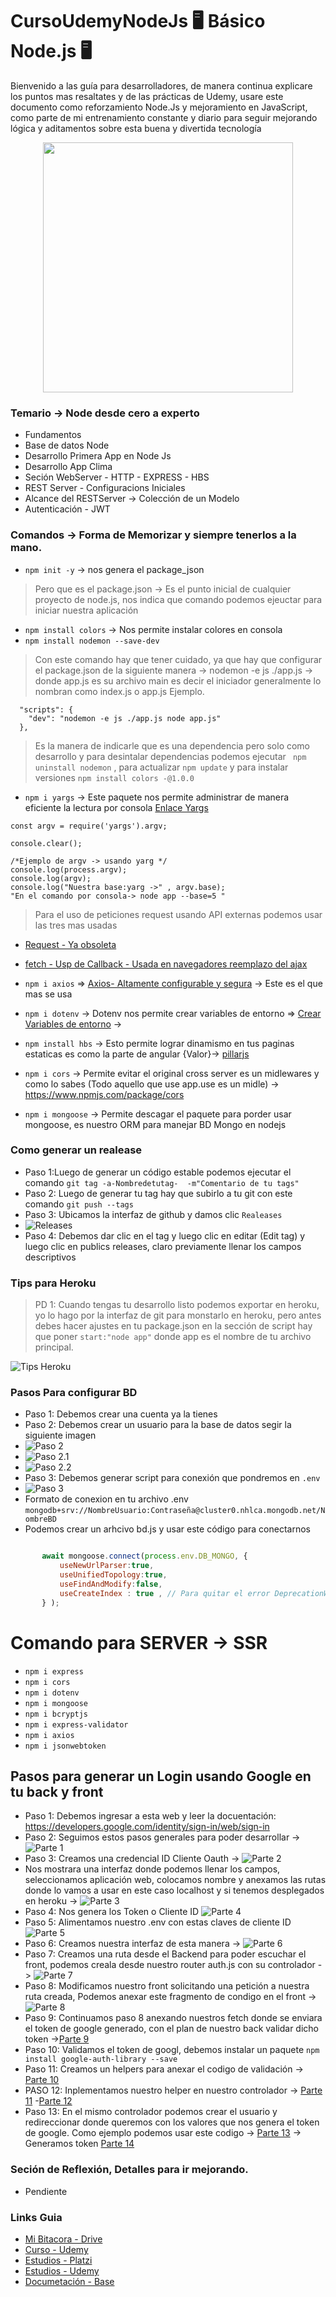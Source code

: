 # CursoUdemyNodeJs 🖥️ Básico Node.js 🖥️ 
Bienvenido a las guía para desarrolladores, de manera continua explicare los puntos mas resaltates y de las prácticas de Udemy, usare este documento como reforzamiento Node.Js y mejoramiento en JavaScript, como parte de mi entrenamiento constante y diario para seguir mejorando lógica y aditamentos sobre esta buena y divertida tecnología

<p align="center"><a href="https://github.com/LeoSan/CursoUdemyNodeJs" 
                     target="_blank"><img src="https://upload.wikimedia.org/wikipedia/commons/d/d9/Node.js_logo.svg" width="400"></a></p>

### Temario -> Node desde cero a experto 

- Fundamentos
- Base de datos Node
- Desarrollo Primera App en Node Js
- Desarrollo App Clima
- Seción WebServer - HTTP - EXPRESS - HBS 
- REST Server - Configuracions Iniciales
- Alcance del RESTServer -> Colección de un Modelo
- Autenticación - JWT 

### Comandos -> Forma de Memorizar y siempre tenerlos a la mano. 

- `npm init -y` -> nos genera el package_json
> Pero que es el package.json -> Es el punto inicial de cualquier proyecto de node.js, nos indica que comando podemos ejeuctar para iniciar nuestra aplicación 
- `npm install colors` -> Nos permite instalar colores en consola 
- `npm install nodemon --save-dev` 
> Con este comando hay que tener cuidado, ya que hay que configurar el package.json de la siguiente manera ->  nodemon -e js ./app.js -> donde app.js es su archivo main es decir el iniciador generalmente lo nombran como index.js o app.js Ejemplo. 
```
  "scripts": {
    "dev": "nodemon -e js ./app.js node app.js"
  },
```

> Es la manera de indicarle que es una dependencia pero solo como desarrollo y para desintalar dependencias podemos ejecutar ` npm uninstall nodemon` , para actualizar `npm update` y para instalar versiones `npm install colors -@1.0.0` 
> 
- `npm i yargs` -> Este paquete nos permite administrar de manera eficiente la lectura por consola [Enlace Yargs](http://yargs.js.org/)

```javascripts
const argv = require('yargs').argv;

console.clear();

/*Ejemplo de argv -> usando yarg */
console.log(process.argv); 
console.log(argv); 
console.log("Nuestra base:yarg ->" , argv.base); 
"En el comando por consola-> node app --base=5 "
```

>Para el uso de peticiones request usando API externas podemos usar las tres mas usadas 
- [Request - Ya obsoleta](https://www.npmjs.com/package/request) 
- [fetch - Usp de Callback - Usada en navegadores reemplazo del ajax](https://www.npmjs.com/package/fetch)
- `npm i axios`  => [Axios- Altamente configurable y segura](https://www.npmjs.com/package/axios) -> Este es el que mas se usa 

- `npm i dotenv` -> Dotenv  nos permite crear variables de entorno  => [Crear Variables de entorno](https://www.npmjs.com/package/dotenv)  -> 
- `npm install hbs` -> Esto permite lograr dinamismo en tus paginas estaticas es como la parte de angular {Valor}-> [pillarjs](https://github.com/pillarjs/hbs) 
- `npm i cors` -> Permite evitar el original cross server es un midlewares y como lo sabes (Todo aquello que use app.use es un midle)  -> https://www.npmjs.com/package/cors
- `npm i mongoose` -> Permite descagar el paquete para porder usar mongoose, es nuestro ORM para manejar BD Mongo en nodejs 



### Como generar un realease 
- Paso 1:Luego de generar un código estable podemos ejecutar el comando `git tag -a-Nombredetutag-  -m"Comentario de tu tags"`
- Paso 2: Luego de generar tu tag hay que subirlo a tu git con este comando `git push --tags`
- Paso 3: Ubicamos la interfaz de  github y damos clic `Realeases` 
- ![Releases](https://github.com/LeoSan/CursoUdemyNodeJs/blob/main/07-restserver/public/release01.png)
- Paso 4: Debemos dar clic en el tag y luego clic en editar (Edit tag) y luego clic en publics releases, claro previamente llenar los campos descriptivos 

### Tips para Heroku
 >PD 1: Cuando tengas tu desarrollo listo podemos exportar en heroku, yo lo hago por la interfaz de git para monstarlo en heroku, pero antes debes hacer ajustes en tu package.json 
 >en la sección de script hay que poner `start:"node app"` donde app es el nombre de tu archivo principal. 

![Tips Heroku](https://github.com/LeoSan/CursoUdemyNodeJs/blob/main/07-restserver/public/TipsHeroku.png)

### Pasos Para configurar BD
- Paso 1: Debemos crear una cuenta ya la tienes 
- Paso 2: Debemos crear un usuario para la base de datos segir la siguiente imagen 
- ![Paso 2](https://github.com/LeoSan/CursoUdemyNodeJs/blob/main/07-restserver/public/MongoDB001.png)
- ![Paso 2.1](https://github.com/LeoSan/CursoUdemyNodeJs/blob/main/07-restserver/public/MongoDB002.png)
- ![Paso 2.2](https://github.com/LeoSan/CursoUdemyNodeJs/blob/main/07-restserver/public/MongoDB003.png)
- Paso 3: Debemos generar script para conexión que pondremos en `.env`
- ![Paso 3](https://github.com/LeoSan/CursoUdemyNodeJs/blob/main/07-restserver/public/MongoDB004.png)
- Formato de conexion en tu archivo .env  `mongodb+srv://NombreUsuario:Contraseña@cluster0.nhlca.mongodb.net/NombreBD`
- Podemos crear un arhcivo bd.js y usar este código para conectarnos 
```javascript  

       await mongoose.connect(process.env.DB_MONGO, {
           useNewUrlParser:true,
           useUnifiedTopology:true,
           useFindAndModify:false,
           useCreateIndex : true , // Para quitar el error DeprecationWarning: collection.ensureInd 
       } );

```

# Comando para SERVER -> SSR 
- `npm i express`  
- `npm i cors`  
- `npm i dotenv` 
- `npm i mongoose` 
- `npm i bcryptjs` 
- `npm i express-validator` 
- `npm i axios` 
- `npm i jsonwebtoken`



## Pasos para generar un Login usando Google en tu back y front 

- Paso 1: Debemos ingresar a esta  web y leer la docuentación: https://developers.google.com/identity/sign-in/web/sign-in
- Paso 2: Seguimos estos pasos generales para poder desarrollar -> ![Parte 1](https://github.com/LeoSan/CursoUdemyNodeJs/blob/main/Infografias/Google_002.png)
- Paso 3: Creamos una credencial ID Cliente Oauth ->   ![Parte 2](https://github.com/LeoSan/CursoUdemyNodeJs/blob/main/Infografias/Google_001.png)
- Nos mostrara una interfaz donde podemos llenar los campos, seleccionamos aplicación web, colocamos nombre y anexamos las rutas donde lo vamos a usar en este caso localhost y si tenemos desplegados en heroku -> ![Parte 3](https://github.com/LeoSan/CursoUdemyNodeJs/blob/main/Infografias/Google_003.png)
- Paso 4: Nos genera los Token o Cliente ID ![Parte 4](https://github.com/LeoSan/CursoUdemyNodeJs/blob/main/Infografias/Google_004.png)
- Paso 5: Alimentamos nuestro .env con estas claves de cliente ID ![Parte 5](https://github.com/LeoSan/CursoUdemyNodeJs/blob/main/Infografias/Google_005.png)
- Paso 6: Creamos nuestra interfaz de esta manera -> ![Parte 6](https://github.com/LeoSan/CursoUdemyNodeJs/blob/main/Infografias/Google_006.png) 
- Paso 7: Creamos una ruta desde el Backend para poder escuchar el front, podemos creala desde nuestro router auth.js con su controlador   -> ![Parte 7](https://github.com/LeoSan/CursoUdemyNodeJs/blob/main/Infografias/Google_007.png) 
- Paso 8: Modificamos nuestro front solicitando una petición a nuestra ruta creada, Podemos anexar este fragmento de condigo en el front ->   ![Parte 8](https://github.com/LeoSan/CursoUdemyNodeJs/blob/main/Infografias/Google_008.png) 
- Paso 9: Continuamos paso 8 anexando nuestros fetch donde se enviara el token de google generado, con el plan de nuestro back validar dicho token ->[Parte 9](https://github.com/LeoSan/CursoUdemyNodeJs/blob/main/Infografias/Google_009.png) 
- Paso 10: Validamos el token de googl, debemos instalar un paquete `npm install google-auth-library --save`
- Paso 11: Creamos un helpers para anexar el codigo de validación -> [Parte 10](https://github.com/LeoSan/CursoUdemyNodeJs/blob/main/Infografias/Google_010.png) 
- PASO 12: Inplementamos nuestro helper en nuestro controlador -> [Parte 11](https://github.com/LeoSan/CursoUdemyNodeJs/blob/main/Infografias/Google_011.png) 
-[Parte 12](https://github.com/LeoSan/CursoUdemyNodeJs/blob/main/Infografias/Google_012.png)
- Paso 13: En el mismo controlador podemos crear el usuario y redireccionar donde queremos con los valores que nos genera el token de google. Como ejemplo podemos usar este codigo -> [Parte 13](https://github.com/LeoSan/CursoUdemyNodeJs/blob/main/Infografias/Google_013.png)
-> Generamos token [Parte 14](https://github.com/LeoSan/CursoUdemyNodeJs/blob/main/Infografias/Google_014.png)



### Seción de Reflexión, Detalles para ir mejorando. 
- Pendiente

### Links Guia 

- [Mi Bitacora - Drive ](https://docs.google.com/document/d/1KKjhdE4BX2Ooo8BxXNn3nWTgsLwnpuGkqZlzLJT8Zuk/edit#heading=h.o9v8so11ee13)
- [Curso - Udemy ](https://www.udemy.com/course/node-de-cero-a-experto/)
- [Estudios - Platzi](https://platzi.com/p/LEONARDCUENCA/)
- [Estudios - Udemy](https://www.udemy.com/user/leonard-cuenca-roa/)
- [Documetación - Base](https://pandao.github.io/editor.md/en.html)





